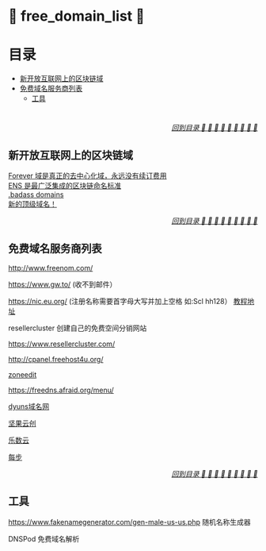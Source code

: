 # :lemon: free_domain_list :lemon:
# 目录

- [新开放互联网上的区块链域](#新开放互联网上的区块链域)
- [免费域名服务商列表](#免费域名服务商列表)
  - [工具](#工具)
#
*<div align="right"><a href="#目录">回到目录 :maple_leaf: :cherries: :lemon: :strawberry: :peach: :eggplant: :pear: :corn: :tomato:</a></div>*
## 新开放互联网上的区块链域
[Forever 域是真正的去中心化域，永远没有续订费用](https://foreverdomains.io/)  \
[ENS 是最广泛集成的区块链命名标准](https://ens.domains/)  \
[.badass domains](https://badass.domains/)  \
[新的顶级域名！](https://www.opennic.org/)

*<div align="right"><a href="#目录">回到目录 :maple_leaf: :cherries: :lemon: :strawberry: :peach: :eggplant: :pear: :corn: :tomato:</a></div>*
## 免费域名服务商列表

http://www.freenom.com/

https://www.gw.to/ (收不到邮件）

https://nic.eu.org/ (注册名称需要首字母大写并加上空格 如:Scl hh128）
[教程地址](https://zhuanlan.zhihu.com/p/99542804)

resellercluster 创建自己的免费空间分销网站

https://www.resellercluster.com/

http://cpanel.freehost4u.org/

[zoneedit](https://www.zoneedit.com/)

https://freedns.afraid.org/menu/

[dyuns域名网](https://www.dyuns.com/)

[坚果云创](https://console.sodayang.com/dns.html)

[乐数云](https://leshuyun.com/)

[每步](http://meibu.com/)

*<div align="right"><a href="#目录">回到目录 :maple_leaf: :cherries: :lemon: :strawberry: :peach: :eggplant: :pear: :corn: :tomato:</a></div>*
## 工具

https://www.fakenamegenerator.com/gen-male-us-us.php 随机名称生成器

DNSPod 免费域名解析
